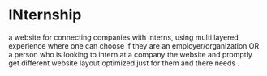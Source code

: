 # INternship
a website for connecting companies with interns, using multi layered experience where one can choose if they are an employer/organization OR a person who is looking to intern at a company the website  and promptly get different website layout optimized just for them and there needs .
